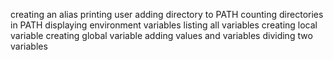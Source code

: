 creating an alias
printing user
adding directory to PATH
counting directories in PATH
displaying environment variables
listing all variables
creating local variable
creating global variable
adding values and variables
dividing two variables
